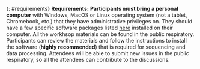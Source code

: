 {: #requirements}
**Requirements:**
**Participants must bring a personal computer** with Windows, MacOS or Linux operating system (not a tablet, Chromebook, etc.) that they have administrative privileges on. They should have a few specific software packages listed [here](/setup.html) installed on their computer. 
All the workhsop materials can be found in the public respiratory. Participants can review the materials and follow the instructions to install the software (**highly recommended**) that is required for sequencing and data processing. Attendees will be able to submit new issues in the public respiratory, so all the attendees can contribute to the discussions.